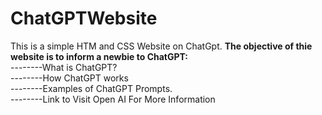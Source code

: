 # ChatGPTWebsite
This is a simple HTM and CSS Website on ChatGpt.
**The objective of thie website is to inform a newbie to ChatGPT:** <br>
--------What is ChatGPT? <br>
--------How ChatGPT works <br>
--------Examples of ChatGPT Prompts. <br>
--------Link to Visit Open AI For More Information <br>
